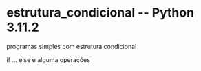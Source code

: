 # estrutura_condicional  -- Python 3.11.2

programas simples com estrutura condicional

if ... else
e alguma operações
 
